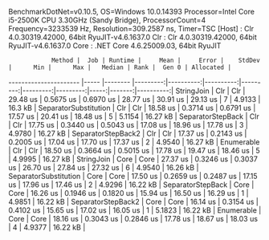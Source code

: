 
BenchmarkDotNet=v0.10.5, OS=Windows 10.0.14393
Processor=Intel Core i5-2500K CPU 3.30GHz (Sandy Bridge), ProcessorCount=4
Frequency=3233539 Hz, Resolution=309.2587 ns, Timer=TSC
  [Host] : Clr 4.0.30319.42000, 64bit RyuJIT-v4.6.1637.0
  Clr    : Clr 4.0.30319.42000, 64bit RyuJIT-v4.6.1637.0
  Core   : .NET Core 4.6.25009.03, 64bit RyuJIT


                Method |  Job | Runtime |     Mean |     Error |    StdDev |      Min |      Max |   Median | Rank |  Gen 0 | Allocated |
---------------------- |----- |-------- |---------:|----------:|----------:|---------:|---------:|---------:|-----:|-------:|----------:|
            StringJoin |  Clr |     Clr | 29.48 us | 0.5675 us | 0.6970 us | 28.77 us | 30.91 us | 29.13 us |    7 | 4.9133 |   16.3 kB |
 SeparatorSubstitution |  Clr |     Clr | 18.58 us | 0.3714 us | 0.6791 us | 17.57 us | 20.41 us | 18.48 us |    5 | 5.1154 |  16.27 kB |
     SeparatorStepBack |  Clr |     Clr | 17.75 us | 0.3440 us | 0.5043 us | 17.08 us | 18.96 us | 17.78 us |    3 | 4.9780 |  16.27 kB |
    SeparatorStepBack2 |  Clr |     Clr | 17.37 us | 0.2143 us | 0.2005 us | 17.04 us | 17.70 us | 17.37 us |    2 | 4.9540 |  16.27 kB |
            Enumerable |  Clr |     Clr | 18.50 us | 0.3664 us | 0.5015 us | 17.78 us | 19.47 us | 18.46 us |    5 | 4.9995 |  16.27 kB |
            StringJoin | Core |    Core | 27.37 us | 0.3246 us | 0.3037 us | 26.70 us | 27.84 us | 27.32 us |    6 | 4.9540 |  16.26 kB |
 SeparatorSubstitution | Core |    Core | 17.50 us | 0.2659 us | 0.2487 us | 17.15 us | 17.96 us | 17.46 us |    2 | 4.9296 |  16.22 kB |
     SeparatorStepBack | Core |    Core | 16.26 us | 0.1946 us | 0.1820 us | 15.94 us | 16.50 us | 16.29 us |    1 | 4.9851 |  16.22 kB |
    SeparatorStepBack2 | Core |    Core | 16.14 us | 0.3154 us | 0.4102 us | 15.65 us | 17.02 us | 16.05 us |    1 | 5.1823 |  16.22 kB |
            Enumerable | Core |    Core | 18.16 us | 0.3043 us | 0.2846 us | 17.78 us | 18.67 us | 18.03 us |    4 | 4.9377 |  16.22 kB |
